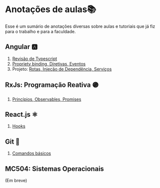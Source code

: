 # Anotações de aulas📚
Esse é um sumário de anotações diversas sobre aulas e tutoriais que já fiz para o trabalho e para a faculdade. 

 ## Angular 🅰️	
 1. [Revisão de Typescript](https://github.com/NatSatie/notasDeAula/blob/main/angular/angular_part1.md)
 2. [Propriety binding, Diretivas, Eventos](https://github.com/NatSatie/notasDeAula/blob/main/angular/angular_part2.md)
 3. Projeto: [Rotas, Injeção de Dependência, Serviços](https://github.com/NatSatie/notasDeAula/blob/main/angular/angular_part3.md)
 
 ## RxJs: Programação Reativa 🟣
  
 1. [Princípios, Observables, Promises](https://github.com/NatSatie/notasDeAula/blob/main/RxJS.md)
 
 ## React.js ⚛️
 
 1. [Hooks](https://github.com/NatSatie/notasDeAula/blob/main/react/hooks.md)
 
## Git 🐙
 
 1. [Comandos básicos](https://github.com/NatSatie/notasDeAula/blob/main/git.md)

## MC504: Sistemas Operacionais

(Em breve)
